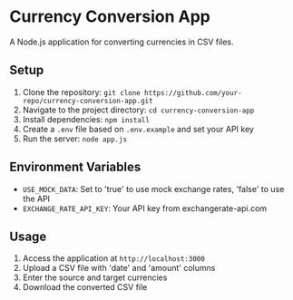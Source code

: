 # Currency Conversion App

A Node.js application for converting currencies in CSV files.

## Setup

1. Clone the repository: `git clone https://github.com/your-repo/currency-conversion-app.git`
2. Navigate to the project directory: `cd currency-conversion-app`
3. Install dependencies: `npm install`
4. Create a `.env` file based on `.env.example` and set your API key
5. Run the server: `node app.js`

## Environment Variables

- `USE_MOCK_DATA`: Set to 'true' to use mock exchange rates, 'false' to use the API
- `EXCHANGE_RATE_API_KEY`: Your API key from exchangerate-api.com

## Usage

1. Access the application at `http://localhost:3000`
2. Upload a CSV file with 'date' and 'amount' columns
3. Enter the source and target currencies
4. Download the converted CSV file
